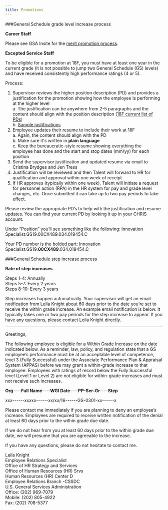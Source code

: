 ```yaml
---
title: Promotions
---
```


###General Schedule grade level increase process

**Career Staff**

Please see GSA Insite for the [merit promotion process](https://insite.gsa.gov/portal/mediaId/524673/fileName/SOP_MP_Eligibles_and_Consideration.action).

**Excepted Service Staff**

To be eligible for a promotion at 18F, you must have at least one year in the current grade (it is not possible to jump two General Schedule (GS) levels) and have received consistently high performance ratings (4 or 5).

Process:  
   1. Supervisor reviews the higher position description (PD) and provides a justification for the promotion showing how the employee is performing at the higher level  
      a. The justification can be anywhere from 2-5 paragraphs and the content should align with the position description ([18F current list of PDs](https://docs.google.com/spreadsheets/d/1VfngE9xfmBnSmMwoyVp7VhHk1n2mr1AF3KzK12Tlb5o/edit#gid=0))  
      b. [Sample justifications](https://docs.google.com/document/d/1H15tYABQzr79lnQPFIKN9jj7iGXjmQ1_mkvHh30_3q4/edit)  
   2. Employee updates their resume to include their work at 18F  
      a. Again, the content should align with the PD  
      b. Make sure it's written in **plain language**  
      c. Keep the bureaucratic-style resume showing everything the employee has done and the start and stop dates (mm/yy) for each position  
   3. Send the supervisor justification and updated resume via email to Cristina Brydges and Jen Tress  
   4. Justification will be reviewed and then Talent will forward to HR for qualification and approval within one week of receipt  
   5. If HR approves (typically within one week), Talent will initiate a request for personnel action (RPA) in the HR system for pay and grade level changes, etc. Once submitted it can take up to two pay periods to take effect.

Please review the appropriate PD’s to help with the justification and resume updates. You can find your current PD by looking it up in your CHRIS account.

Under “Position” you’ll see something like the following: Innovation Specialist.GS19.00CX489.034.019454.C

Your PD number is the bolded part: Innovation Specialist.GS19.**00CX489**.034.019454.C


###General Schedule step increase process

**Rate of step increases**

Steps 1-4:  Annually  
Steps 5-7:  Every 2 years  
Steps 8-10: Every 3 years

Step increases happen automatically. Your supervisor will get an email notification from Leila Knight about 60 days prior to the date you’re set to receive the within grade increase. An example email notification is below. It typically takes one or two pay periods for the step increase to appear. If you have any questions, please contact Leila Knight directly.

---

Greetings,

The following employee is eligible for a Within Grade Increase on the date indicated below. As a reminder, law, policy, and regulation state that a GS employee’s performance must be at an acceptable level of competence, level 3 (Fully Successful) under the Associate Performance Plan & Appraisal System (APPAS) before we may grant a within-grade increase to that employee. Employees with ratings of record below the Fully Successful level (Level 1 or Level 2) are not eligible for within-grade increases and must not receive such increases.

**Org**----**Full Name**----**WGI Date**----**PP-Ser-Gr**----**Step**

  xxx------xxxxx------xx/xx/16------GS-0301-xx------x
  
Please contact me immediately if you are planning to deny an employee’s increase. Employees are required to receive written notification of the denial at least 60 days prior to the within grade due date.
  
If we do not hear from you at least 60 days prior to the within grade due date, we will presume that you are agreeable to the increase.
  
If you have any questions, please do not hesitate to contact me.
  
Leila Knight  
Employee Relations Specialist  
Office of HR Strategy and Services  
Office of Human Resources (HR) Srvs  
Human Resources (HR) Center D  
Employee Relations Branch -CSSDC  
U.S. General Services Administration  
Office: (202) 969-7079  
Mobile: (202) 805-4922  
Fax:  (202) 708-5377  
